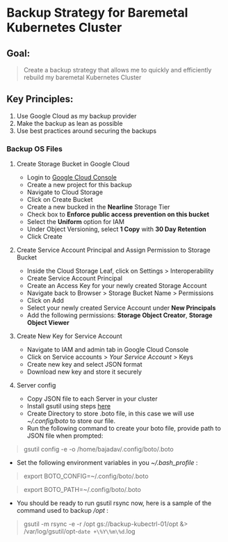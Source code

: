 # Backup Strategy for Baremetal Kubernetes Cluster

## Goal:

> Create a backup strategy that allows me to quickly and efficiently rebuild my baremetal Kubernetes Cluster

## Key Principles:

1) Use Google Cloud as my backup provider
2) Make the backup as lean as possible
3) Use best practices around securing the backups


### Backup OS Files

1) Create Storage Bucket in Google Cloud

   * Login to [Google Cloud Console](https://console.cloud.google.com)
   * Create a new project for this backup
   * Navigate to Cloud Storage
   * Click on Create Bucket
   * Create a new bucked in the **Nearline** Storage Tier
   * Check box to **Enforce public access prevention on this bucket**
   * Select the **Uniform** option for IAM
   * Under Object Versioning, select **1 Copy** with **30 Day Retention**
   * Click Create
  
2) Create Service Account Principal and Assign Permission to Storage Bucket
  
   * Inside the Cloud Storage Leaf, click on Settings > Interoperability
   * Create Service Account Principal
   * Create an Access Key for your newly created Storage Account
   * Navigate back to Browser > Storage Bucket Name > Permissions
   * Click on Add
   * Select your newly created Service Account under **New Principals**
   * Add the following permissions: **Storage Object Creator**, **Storage Object Viewer**

3) Create New Key for Service Account
   
   * Navigate to IAM and admin tab in Google Cloud Console
   * Click on Service accounts > *Your Service Account* > Keys
   * Create new key and select JSON format
   * Download new key and store it securely

4) Server config
   
   * Copy JSON file to each Server in your cluster
   * Install gsutil using steps [here](https://cloud.google.com/storage/docs/gsutil_install#deb)
   * Create Directory to store .boto file, in this case we will use *~/.config/boto* to store our file.
   * Run the following command to create your boto file, provide path to JSON file when prompted:
> gsutil config -e -o /home/bajadav/.config/boto/.boto

   * Set the following environment variables in you *~/.bash_profile* :
> export BOTO_CONFIG=~/.config/boto/.boto

> export BOTO_PATH=~/.config/boto/.boto

* You should be ready to run gsutil rsync now, here is a sample of the command used to backup */opt* :

> gsutil -m rsync -e -r /opt gs://backup-kubectrl-01/opt &> /var/log/gsutil/opt-`date +\%Y\%m\%d`.log